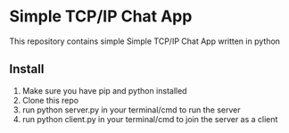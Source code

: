 <h1> Simple TCP/IP Chat App </h1> 
<p> This repository contains simple Simple TCP/IP Chat App written in python</p>
<h2> Install </h2>
<ol>
  <li> Make sure you have pip and python installed </li>
  <li> Clone this repo </li>
  <li> run python server.py in your terminal/cmd to run the server</li>
  <li> run python client.py in your terminal/cmd to join the server as a client</li>
</ol>
